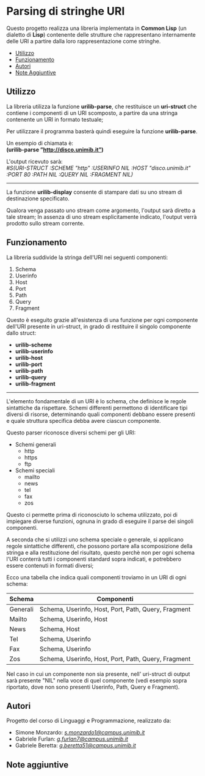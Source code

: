 # Parsing di stringhe URI

Questo progetto realizza una libreria implementata in **Common Lisp** (un dialetto di **Lisp**) contenente delle strutture che rappresentano internamente delle URI a partire dalla loro rappresentazione come stringhe.

- [Utilizzo](#utilizzo)
- [Funzionamento](#funzionamento)
- [Autori](#autori)
- [Note Aggiuntive](#note-aggiuntive)

## Utilizzo

La libreria utilizza la funzione **urilib-parse**, che restituisce un **uri-struct** che contiene i componenti di un URI scomposto, a partire da una stringa contenente un URI in formato testuale;

Per utilizzare il programma basterà quindi eseguire la funzione **urilib-parse**.

Un esempio di chiamata è:  
**(urilib-parse ”http://disco.unimib.it”)**

L'output ricevuto sarà:  
*#S(URI-STRUCT :SCHEME "http" :USERINFO NIL :HOST "disco.unimib.it" :PORT 80 :PATH NIL :QUERY NIL :FRAGMENT NIL)*

---

La funzione **urilib-display** consente di stampare dati su uno stream di destinazione specificato. 

Qualora venga passato uno stream come argomento, l'output sarà diretto a tale stream;
In assenza di uno stream esplicitamente indicato, l'output verrà prodotto sullo stream corrente.


## Funzionamento

La libreria suddivide la stringa dell'URI nei seguenti componenti:
1. Schema
2. Userinfo
3. Host
4. Port
5. Path
6. Query
7. Fragment

Questo è eseguito grazie all'esistenza di una funzione per ogni componente dell'URI presente in uri-struct, in grado di restituire il singolo componente dallo struct:

- **urilib-scheme**
- **urilib-userinfo**
- **urilib-host**
- **urilib-port**
- **urilib-path**
- **urilib-query**
- **urilib-fragment**

---

L'elemento fondamentale di un URI è lo schema, che definisce le regole sintattiche da rispettare. Schemi differenti permettono di identificare tipi diversi di risorse, determinando quali componenti debbano essere presenti e quale struttura specifica debba avere ciascun componente.

Questo parser riconosce diversi schemi per gli URI:

+ Schemi generali
	- http
	- https
	- ftp
+ Schemi speciali
	- mailto
	- news
	- tel
	- fax
	- zos

Questo ci permette prima di riconosciuto lo schema utilizzato, poi di impiegare diverse funzioni, ognuna in grado di eseguire il parse dei singoli componenti.

A seconda che si utilizzi uno schema speciale o generale, si applicano regole sintattiche differenti, che possono portare alla scomposizione della stringa e alla restituzione del risultato, questo perchè non per ogni schema l'URI conterrà tutti i componenti standard sopra indicati, e potrebbero essere contenuti in formati diversi;

Ecco una tabella che indica quali componenti troviamo in un URI di ogni schema:

| Schema     | Componenti |
|----------|-----|
| Generali    | Schema, Userinfo, Host, Port, Path, Query, Fragment |
| Mailto    | Schema, Userinfo, Host |
| News    | Schema, Host |
| Tel    | Schema, Userinfo |
| Fax    | Schema, Userinfo |
| Zos    | Schema, Userinfo, Host, Port, Path, Query, Fragment  |

Nel caso in cui un componente non sia presente, nell' uri-struct di output sarà presente "NIL" nella voce di quel componente (vedi esempio sopra riportato, dove non sono presenti Userinfo, Path, Query e Fragment).



## Autori
Progetto del corso di Linguaggi e Programmazione, realizzato da:
- Simone Monzardo: *s.monzardo1@campus.unimib.it*
- Gabriele Furlan: *g.furlan7@campus.unimib.it*
- Gabriele Beretta: *g.beretta51@campus.unimib.it*

## Note aggiuntive
